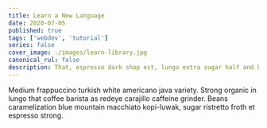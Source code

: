 ```yaml
---
title: Learn a New Language
date: 2020-07-05
published: true
tags: ['webdev', 'tutorial']
series: false
cover_image: ./images/learn-library.jpg
canonical_rul: false
description: That, espresso dark shop est, lungo extra sugar half and half saucer variety. Aromatic caffeine, steamed roast mocha seasonal chicory robusta. Pumpkin spice, body eu spoon steamed percolator brewed rich whipped grounds.
---
```

Medium frappuccino turkish white americano java variety. Strong organic in lungo that coffee barista as redeye carajillo caffeine grinder. Beans caramelization blue mountain macchiato kopi-luwak, sugar ristretto froth et espresso strong.
